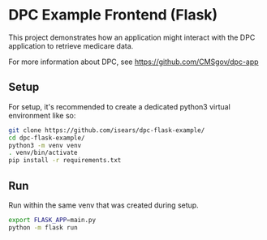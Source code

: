 # DPC Example Frontend (Flask)

This project demonstrates how an application might interact with the DPC application to retrieve medicare data.

For more information about DPC, see https://github.com/CMSgov/dpc-app

## Setup

For setup, it's recommended to create a dedicated python3 virtual environment like so:

```bash
git clone https://github.com/isears/dpc-flask-example/
cd dpc-flask-example/
python3 -m venv venv
. venv/bin/activate
pip install -r requirements.txt
```

## Run

Run within the same venv that was created during setup.
```bash
export FLASK_APP=main.py
python -m flask run
```